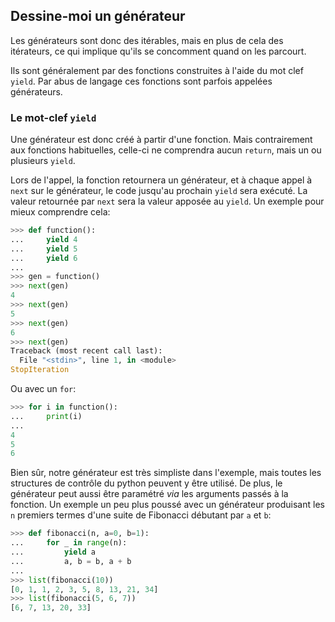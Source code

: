 ## Dessine-moi un générateur

Les générateurs sont donc des itérables, mais en plus de cela des itérateurs, ce qui implique qu'ils se concomment quand on les parcourt.

Ils sont généralement par des fonctions construites à l'aide du mot clef `yield`. Par abus de langage ces fonctions sont parfois appelées générateurs.

### Le mot-clef `yield`

Une générateur est donc créé à partir d'une fonction. Mais contrairement aux fonctions habituelles, celle-ci ne comprendra aucun `return`, mais un ou plusieurs `yield`.

Lors de l'appel, la fonction retournera un générateur, et à chaque appel à `next` sur le générateur, le code jusqu'au prochain `yield` sera exécuté. La valeur retournée par `next` sera la valeur apposée au `yield`. Un exemple pour mieux comprendre cela:

```python
>>> def function():
...     yield 4
...     yield 5
...     yield 6
...
>>> gen = function()
>>> next(gen)
4
>>> next(gen)
5
>>> next(gen)
6
>>> next(gen)
Traceback (most recent call last):
  File "<stdin>", line 1, in <module>
StopIteration
```

Ou avec un `for`:

```python
>>> for i in function():
...     print(i)
...
4
5
6
```

Bien sûr, notre générateur est très simpliste dans l'exemple, mais toutes les structures de contrôle du python peuvent y être utilisé. De plus, le générateur peut aussi être paramétré *via* les arguments passés à la fonction. Un exemple un peu plus poussé avec un générateur produisant les `n` premiers termes d'une suite de Fibonacci débutant par `a` et `b`:

```python
>>> def fibonacci(n, a=0, b=1):
...     for _ in range(n):
...         yield a
...         a, b = b, a + b
...
>>> list(fibonacci(10))
[0, 1, 1, 2, 3, 5, 8, 13, 21, 34]
>>> list(fibonacci(5, 6, 7))
[6, 7, 13, 20, 33]
```
